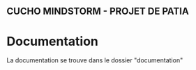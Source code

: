 CUCHO MINDSTORM - PROJET DE PATIA
---
# Documentation
La documentation se trouve dans le dossier "documentation"


 